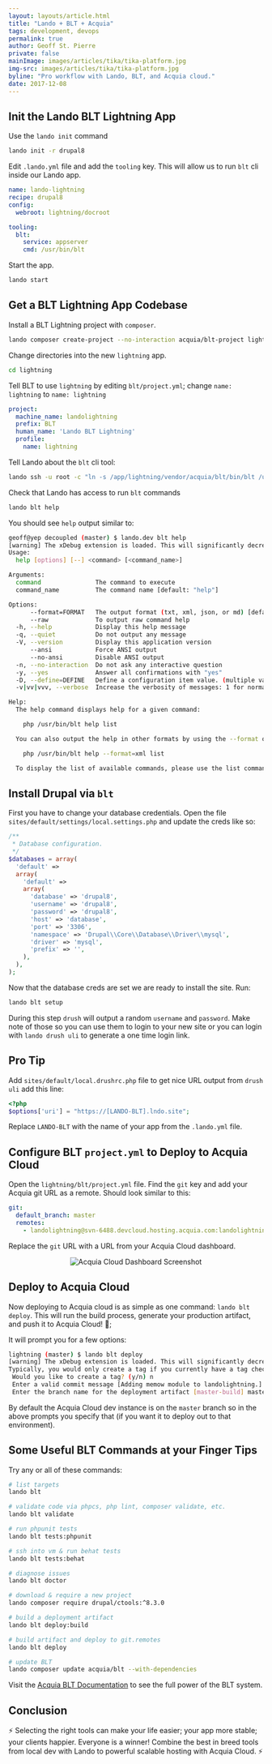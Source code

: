 ```yaml
---
layout: layouts/article.html
title: "Lando + BLT + Acquia"
tags: development, devops
permalink: true
author: Geoff St. Pierre
private: false
mainImage: images/articles/tika/tika-platform.jpg
img-src: images/articles/tika/tika-platform.jpg
byline: "Pro workflow with Lando, BLT, and Acquia cloud."
date: 2017-12-08
---
```


Init the Lando BLT Lightning App
--------------------------------

Use the `lando init` command

```bash
lando init -r drupal8
```

Edit `.lando.yml` file and add the `tooling` key. This will allow us to run `blt` cli inside our Lando app.  

```yml
name: lando-lightning
recipe: drupal8
config:
  webroot: lightning/docroot

tooling:
  blt:
    service: appserver
    cmd: /usr/bin/blt
```

Start the app.

```bash
lando start
```

Get a BLT Lightning App Codebase
--------------------------------

Install a BLT Lightning project with `composer`.

```bash
lando composer create-project --no-interaction acquia/blt-project lightning
```

Change directories into the new `lightning` app.

```bash
cd lightning
```

Tell BLT to use `lightning` by editing `blt/project.yml`; change `name: lightning` to `name: lightning`

```yml
project:
  machine_name: landolightning
  prefix: BLT
  human_name: 'Lando BLT Lightning'
  profile:
    name: lightning
```

Tell Lando about the `blt` cli tool:

```bash
lando ssh -u root -c "ln -s /app/lightning/vendor/acquia/blt/bin/blt /usr/bin/blt"
```

Check that Lando has access to run `blt` commands

```bash
lando blt help
```

You should see `help` output similar to:

```bash
geoff@yep decoupled (master) $ lando.dev blt help
[warning] The xDebug extension is loaded. This will significantly decrease performance.
Usage:
  help [options] [--] <command> [<command_name>]

Arguments:
  command               The command to execute
  command_name          The command name [default: "help"]

Options:
      --format=FORMAT   The output format (txt, xml, json, or md) [default: "txt"]
      --raw             To output raw command help
  -h, --help            Display this help message
  -q, --quiet           Do not output any message
  -V, --version         Display this application version
      --ansi            Force ANSI output
      --no-ansi         Disable ANSI output
  -n, --no-interaction  Do not ask any interactive question
  -y, --yes             Answer all confirmations with "yes"
  -D, --define=DEFINE   Define a configuration item value. (multiple values allowed)
  -v|vv|vvv, --verbose  Increase the verbosity of messages: 1 for normal output, 2 for more verbose output and 3 for debug

Help:
  The help command displays help for a given command:

    php /usr/bin/blt help list

  You can also output the help in other formats by using the --format option:

    php /usr/bin/blt help --format=xml list

  To display the list of available commands, please use the list command.
```

Install Drupal via `blt`
------------------------

First you have to change your database credentials. Open the file `sites/default/settings/local.settings.php` and update the creds like so:

```php
/**
 * Database configuration.
 */
$databases = array(
  'default' =>
  array(
    'default' =>
    array(
      'database' => 'drupal8',
      'username' => 'drupal8',
      'password' => 'drupal8',
      'host' => 'database',
      'port' => '3306',
      'namespace' => 'Drupal\\Core\\Database\\Driver\\mysql',
      'driver' => 'mysql',
      'prefix' => '',
    ),
  ),
);
```

Now that the database creds are set we are ready to install the site. Run:

```bash
lando blt setup
```

During this step `drush` will output a random `username` and `password`. Make note of those so you can use them to login to your new site or you can login with `lando drush uli` to generate a one time login link.

Pro Tip
-------

Add `sites/default/local.drushrc.php` file to get nice URL output from `drush uli` add this line:

```php
<?php
$options['uri'] = "https://[LANDO-BLT].lndo.site";
```

Replace `LANDO-BLT` with the name of your app from the `.lando.yml` file.

Configure BLT `project.yml` to Deploy to Acquia Cloud
-----------------------------------------------------

Open the `lightning/blt/project.yml` file. Find the `git` key and add your Acquia git URL as a remote. Should look similar to this:

```yml
git:
  default_branch: master
  remotes:
    - landolightning@svn-6488.devcloud.hosting.acquia.com:landolightning.git
```

Replace the `git` URL with a URL from your Acquia Cloud dashboard.

<center>
  <img src="images/articles/lando-blt-acquia/acquia-dash.jpg" alt="Acquia Cloud Dashboard Screenshot" />
</center>

Deploy to Acquia Cloud
----------------------

Now deploying to Acquia cloud is as simple as one command: `lando blt deploy`. This will run the build process, generate your production artifact, and push it to Acquia Cloud! 💯;

It will prompt you for a few options:

```bash
lightning (master) $ lando blt deploy
[warning] The xDebug extension is loaded. This will significantly decrease performance.
Typically, you would only create a tag if you currently have a tag checked out on your source repository.
 Would you like to create a tag? (y/n) n
 Enter a valid commit message [Adding memow module to landolightning.]
 Enter the branch name for the deployment artifact [master-build] master
```

By default the Acquia Cloud dev instance is on the `master` branch so in the above prompts you specify that (if you want it to deploy out to that environment).

Some Useful BLT Commands at your Finger Tips
--------------------------------------------

Try any or all of these commands:

```bash
# list targets
lando blt

# validate code via phpcs, php lint, composer validate, etc.
lando blt validate

# run phpunit tests
lando blt tests:phpunit

# ssh into vm & run behat tests
lando blt tests:behat

# diagnose issues
lando blt doctor

# download & require a new project
lando composer require drupal/ctools:^8.3.0

# build a deployment artifact
lando blt deploy:build

# build artifact and deploy to git.remotes
lando blt deploy

# update BLT
lando composer update acquia/blt --with-dependencies
```

Visit the [Acquia BLT Documentation](https://blt.readthedocs.io/en/latest/) to see the full power of the BLT system.

Conclusion
----------

⚡ Selecting the right tools can make your life easier; your app more stable; your clients happier. Everyone is a winner! Combine the best in breed tools from local dev with Lando to powerful scalable hosting with Acquia Cloud. ⚡
